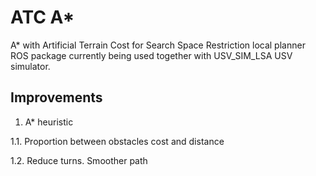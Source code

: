 # ATC A*
A* with Artificial Terrain Cost for Search Space Restriction local planner ROS package
currently being used together with USV_SIM_LSA USV simulator.

## Improvements

1. A* heuristic

1.1. Proportion between obstacles cost and distance

1.2. Reduce turns. Smoother path

